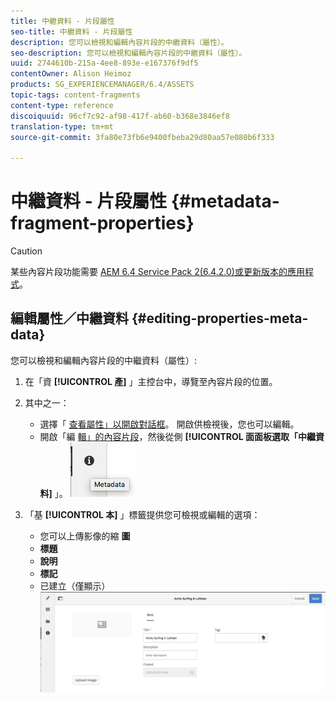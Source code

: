 ```yaml
---
title: 中繼資料 - 片段屬性
seo-title: 中繼資料 - 片段屬性
description: 您可以檢視和編輯內容片段的中繼資料（屬性）。
seo-description: 您可以檢視和編輯內容片段的中繼資料（屬性）。
uuid: 2744610b-215a-4ee8-893e-e167376f9df5
contentOwner: Alison Heimoz
products: SG_EXPERIENCEMANAGER/6.4/ASSETS
topic-tags: content-fragments
content-type: reference
discoiquuid: 96cf7c92-af98-417f-ab60-b368e3846ef8
translation-type: tm+mt
source-git-commit: 3fa80e73fb6e9400fbeba29d80aa57e080b6f333

---
```



# 中繼資料 - 片段屬性 {#metadata-fragment-properties}

>[!CAUTION]
>
>某些內容片段功能需要 [AEM 6.4 Service Pack 2(6.4.2.0)或更新版本的應用程式](/help/release-notes/sp-release-notes.md)。

## 編輯屬性／中繼資料 {#editing-properties-meta-data}

您可以檢視和編輯內容片段的中繼資料（屬性）:

1. 在「資 **[!UICONTROL 產]** 」主控台中，導覽至內容片段的位置。
1. 其中之一：

   * 選擇「 [查看屬性」以開啟對話框](managing-assets-touch-ui.md#editing-properties)。 開啟供檢視後，您也可以編輯。
   * 開啟「編 [輯」的內容片段](content-fragments-managing.md#opening-the-fragment-editor)，然後從側 **[!UICONTROL 面面板選取「中繼資料]** 」。
   ![cfm-6420-06](assets/cfm-6420-06.png)

1. 「基 **[!UICONTROL 本]** 」標籤提供您可檢視或編輯的選項：

   * 您可以上傳影像的縮 **圖**
   * **標題**
   * **說明**
   * **標記**
   * 已建立（僅顯示）
   ![cfm-6420-07](assets/cfm-6420-07.png)


